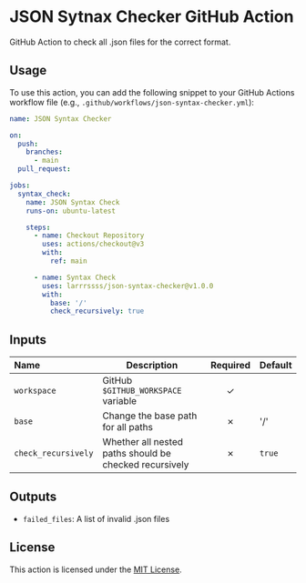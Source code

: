 # JSON Sytnax Checker GitHub Action

GitHub Action to check all .json files for the correct format.

## Usage

To use this action, you can add the following snippet to your GitHub Actions workflow file (e.g., `.github/workflows/json-syntax-checker.yml`):

```yaml
name: JSON Syntax Checker

on:
  push:
    branches:
      - main
  pull_request:

jobs:
  syntax_check:
    name: JSON Syntax Check
    runs-on: ubuntu-latest

    steps:
      - name: Checkout Repository
        uses: actions/checkout@v3
        with:
          ref: main

      - name: Syntax Check
        uses: larrrssss/json-syntax-checker@v1.0.0
        with:
          base: '/'
          check_recursively: true
```

## Inputs

| Name                 | Description                         | Required | Default         |
|:---------------------|-------------------------------------|:--------:|-----------------|
| `workspace`          | GitHub `$GITHUB_WORKSPACE` variable | &check;  |                 |
| `base`               | Change the base path for all paths  | &cross;  | '/'             |
| `check_recursively`  | Whether all nested paths should be checked recursively  | &cross; | `true` |

## Outputs

- `failed_files`: A list of invalid .json files

## License

This action is licensed under the [MIT License](LICENSE).
